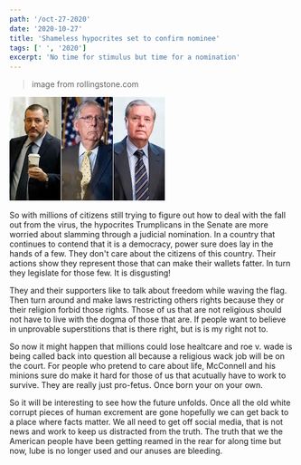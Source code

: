 ```yaml
---
path: '/oct-27-2020'
date: '2020-10-27'
title: 'Shameless hypocrites set to confirm nominee'
tags: [' ', '2020']
excerpt: 'No time for stimulus but time for a nomination'
---
```

 >image from rollingstone.com
 
![](hypocrites.jpeg)
 
So with millions of citizens still trying to figure out how to deal with the fall out from the virus, the hypocrites Trumplicans in the Senate are more worried about slamming through a judicial nomination. In a country that continues to contend that it is a democracy, power sure does lay in the hands of a few. They don't care about the citizens of this country. Their actions show they represent those that can make their wallets fatter. In turn they legislate for those few. It is disgusting!

They and their supporters like to talk about freedom while waving the flag. Then turn around and make laws restricting others rights because they or their religion forbid those rights. Those of us that are not religious should not have to live with the dogma of those that are. If people want to believe in unprovable superstitions that is there right, but is is my right not to. 

So now it might happen that millions could lose healtcare and roe v. wade is being called back into question all because a religious wack job will be on the court. For people who pretend to care about life, McConnell and his minions sure do make it hard for those of us that acutually have to work to survive. They are really just pro-fetus. Once born your on your own.

So it will be interesting to see how the future unfolds. Once all the old white corrupt pieces of human excrement are gone hopefully we can get back to a place where facts matter. We all need to get off social media, that is not news and work to keep us distracted from the truth. The truth that we the American people have been getting reamed in the rear for along time but now, lube is no longer used and our anuses are bleeding. 
 
 